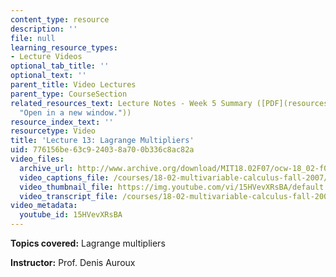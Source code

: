 ```yaml
---
content_type: resource
description: ''
file: null
learning_resource_types:
- Lecture Videos
optional_tab_title: ''
optional_text: ''
parent_title: Video Lectures
parent_type: CourseSection
related_resources_text: Lecture Notes - Week 5 Summary ([PDF](resources/lec_week5
  "Open in a new window."))
resource_index_text: ''
resourcetype: Video
title: 'Lecture 13: Lagrange Multipliers'
uid: 776156be-63c9-2403-8a70-0b336c8ac82a
video_files:
  archive_url: http://www.archive.org/download/MIT18.02F07/ocw-18_02-f07-lec13_300k.mp4
  video_captions_file: /courses/18-02-multivariable-calculus-fall-2007/e7a72bba1eb75eaeb9087ccb24e4a968_15HVevXRsBA.vtt
  video_thumbnail_file: https://img.youtube.com/vi/15HVevXRsBA/default.jpg
  video_transcript_file: /courses/18-02-multivariable-calculus-fall-2007/a45ade1ebf51f5fbdda72a1de1915058_15HVevXRsBA.pdf
video_metadata:
  youtube_id: 15HVevXRsBA
---
```


**Topics covered:** Lagrange multipliers

**Instructor:** Prof. Denis Auroux